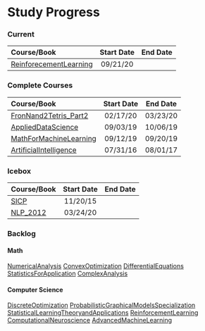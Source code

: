 Study Progress
===

### Current
|Course/Book       |  Start Date  |  End Date  |
|:-----------------|:------------:|:----------:|
|[ReinforecementLearning](https://github.com/CrazyAlvaro/Course-Study/tree/master/ArtificialIntelligence/ReinforcementLearning)|09/21/20||


<!-- |ProbablilisticSystem|10/20/19|| -->
<!-- |LinearAlgebra|10/5/19|| -->

### Complete Courses
|Course/Book       |  Start Date  |  End Date  |
|:------------------|:------------:|:----------:|
|[FronNand2Tetris_Part2](https://github.com/CrazyAlvaro/Course-Study/tree/master/ComputerScience/FromNandtoTetris2/)|02/17/20|03/23/20|
|[AppliedDataScience](https://github.com/CrazyAlvaro/Course-Study/tree/master/ArtificialIntelligence/AppliedDataScience)|09/03/19|10/06/19|
|[MathForMachineLearning](https://github.com/CrazyAlvaro/Course-Study/tree/master/Mathematics/MathForMachineLearning)|09/12/19|09/20/19|
|[ArtificialIntelligence](https://github.com/CrazyAlvaro/Course-Study/tree/master/ArtificialIntelligence/6.034-ArtificialIntellifence)|07/31/16|08/01/17|

<!-- |[FinancialAccounting](https://github.com/CrazyAlvaro/Course-Study/tree/master/EconomicsFinance/FinancialAccountingSeries)|01/01/18|04/08/18| -->
<!-- |[MachineLearningforTrading](https://github.com/CrazyAlvaro/Course-Study/tree/master/EconomicsFinance/MachineLearningforTrading)|09/21/17|09/26/17| -->

### Icebox
|Course/Book       |  Start Date  |  End Date  |
|:-----------------|:------------:|:----------:|
|[SICP](https://github.com/CrazyAlvaro/Course-Study/tree/master/ComputerScience/6.001-SICP)|11/20/15|     |
|[NLP_2012](https://github.com/CrazyAlvaro/Course-Study/tree/master/ArtificialIntelligence/NLP_2012)|03/24/20||



<!-- ### Legacy Courses -->
<!-- |Course/Book       |  Start Date  |  End Date  |     Comment     | -->
<!-- |------------------|:------------:|:----------:|:---------------:| -->
<!-- |[FinancialEngineering](https://github.com/CrazyAlvaro/Course-Study/tree/master/EconomicsFinance/FinancialEngineering)|06/22/17||| -->
<!-- |[QuantopianTutorial](https://github.com/CrazyAlvaro/Course-Study/tree/master/EconomicsFinance/Quantopian)|07/15/17||| -->
<!-- |[MachineLearning](https://github.com/CrazyAlvaro/Course-Study/tree/master/DataScience/MachineLearning)|08/05/17||| -->
<!-- |[DeepLearning](https://github.com/CrazyAlvaro/Course-Study/tree/master/DataScience/DeepLearning)|08/17/17||| -->
<!-- |[DeepLearningwithTensorFlow](https://github.com/CrazyAlvaro/Course-Study/tree/master/DataScience/DeepLearningwithTensorFlow)|09/08/17||| -->

### Backlog
#### Math

[NumericalAnalysis](https://www.coursera.org/learn/intro-to-numerical-analysis)
[ConvexOptimization](https://lagunita.stanford.edu/courses/Engineering/CVX101/Winter2014/about)
[DifferentialEquations](http://ocw2.mit.edu/courses/mathematics/18-03-differential-equations-spring-2010/index.htm)
[StatisticsForApplication](https://ocw.mit.edu/courses/mathematics/18-650-statistics-for-applications-fall-2016/index.htm)
[ComplexAnalysis](https://www.coursera.org/learn/complex-analysis)
<!-- [MultivariableCalculus](http://ocw2.mit.edu/courses/mathematics/18-02-multivariable-calculus-fall-2007/index.htm)-->

#### Computer Science
[DiscreteOptimization](https://www.coursera.org/learn/discrete-optimization)
[ProbabilisticGraphicalModelsSpecialization](https://www.coursera.org/courses?languages=en&query=probability+graphical+model)
[StatisticalLearningTheoryandApplications](http://www.mit.edu/~9.520/fall17/)
[ReinforcementLearning](https://www.coursera.org/specializations/reinforcement-learning)
[ComputationalNeuroscience](https://www.coursera.org/learn/computational-neuroscience)
[AdvancedMachineLearning](https://www.coursera.org/specializations/aml)

<!-- #### EconomicsFinance -->
<!-- [FinancialTheory](https://ocw.mit.edu/courses/sloan-school-of-management/15-401-finance-theory-i-fall-2008/index.htm)   -->
<!-- [BusinessPlan](https://ocw.mit.edu/courses/sloan-school-of-management/15-s21-nuts-and-bolts-of-business-plans-january-iap-2014/index.htm)   -->
<!-- [TopicsInMathematicsWithApplicationsInFinance](https://ocw.mit.edu/courses/mathematics/18-s096-topics-in-mathematics-with-applications-in-finance-fall-2013/index.htm)   -->
<!-- [YaleFinancialTheory](https://oyc.yale.edu/economics/econ-251) -->
